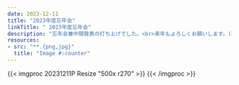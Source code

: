 ```yaml
---
date: 2023-12-11
title: "2023年度忘年会"
linkTitle: " 2023年度忘年会"
description: "忘年会兼中間発表の打ち上げでした。<br>来年もよろしくお願いします。(@[一太郎](https://r.gnavi.co.jp/fwxajdmj0000/))"
resources:
- src: "**.{png,jpg}"
  title: "Image #:counter"
---
```



{{< imgproc 20231211P Resize "500x r270" >}}
{{< /imgproc >}} 


